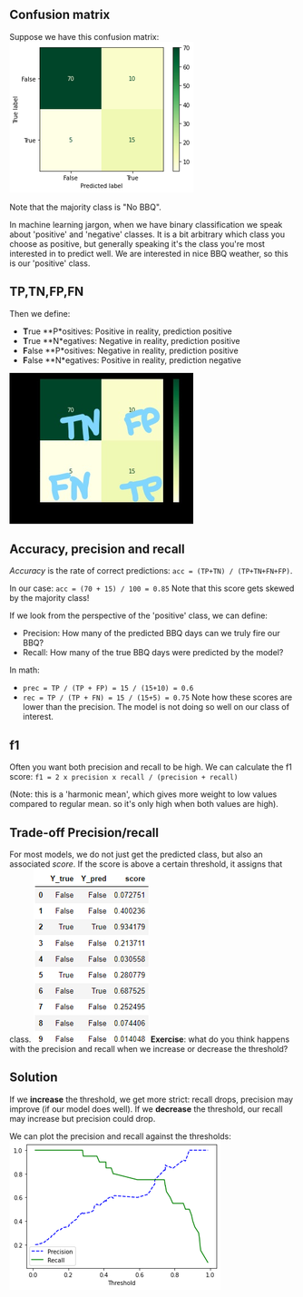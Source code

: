 ## Confusion matrix
Suppose we have this confusion matrix:
![](../image/3.1-Confusion-matrix.png)

Note that the majority class is "No BBQ".

In machine learning jargon, when we have binary classification we speak about 'positive' and 'negative' classes. 
It is a bit arbitrary which class you choose as positive, but generally speaking it's the class you're most interested in to predict well. We are interested in nice BBQ weather, so this is our 'positive' class.

## TP,TN,FP,FN
Then we define:
- **T**rue **P*ositives: Positive in reality, prediction positive
- **T**rue **N*egatives: Negative in reality, prediction positive
- **F**alse **P*ositives: Negative in reality, prediction positive
- **F**alse **N*egatives: Positive in reality, prediction negative

![](../image/3.2-Confusion-matrix-rates.jpg)

## Accuracy, precision and recall
*Accuracy* is the rate of correct predictions:
`acc = (TP+TN) / (TP+TN+FN+FP)`.

In our case:
`acc = (70 + 15) / 100 = 0.85`
Note that this score gets skewed by the majority class!

If we look from the perspective of the 'positive' class, we can define:
- Precision: How many of the predicted BBQ days can we truly fire our BBQ?
- Recall: How many of the true BBQ days were predicted by the model?

In math:
- `prec = TP / (TP + FP) = 15 / (15+10) = 0.6`
- `rec = TP / (TP + FN) = 15 / (15+5) = 0.75`
Note how these scores are lower than the precision. The model is not doing so well on our class of interest.

## f1
Often you want both precision and recall to be high. We can calculate the f1 score:
`f1 = 2 x precision x recall / (precision + recall)`

(Note: this is a 'harmonic mean', which gives more weight to low values compared to regular mean. so it's only high when both values are high).

## Trade-off Precision/recall
For most models, we do not just get the predicted class, but also an associated *score*. If the score is above a certain threshold, it assigns that class.
![](../image/3.3-scores-table.png)
**Exercise**: what do you think happens with the precision and recall when we increase or decrease the threshold?

## Solution
If we **increase** the threshold, we get more strict: recall drops, precision may improve (if our model does well).
If we **decrease** the threshold, our recall may increase but precision could drop.

We can plot the precision and recall against the thresholds:
![](../image/3.4-precision-recall-graph.png)
